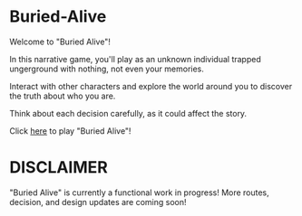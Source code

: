 # Buried-Alive

Welcome to "Buried Alive"!

In this narrative game, you'll play as an unknown individual trapped ungerground with nothing, not even your memories.

Interact with other characters and explore the world around you to discover the truth about who you are.

Think about each decision carefully, as it could affect the story. 

Click [here](https://twinery.org/2/#/stories/e003fc38-49b6-48f8-9829-56454aaf0d33/play) to play "Buried Alive"!


# DISCLAIMER

"Buried Alive" is currently a functional work in progress! More routes, decision, and design updates are coming soon!

